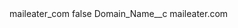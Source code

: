 <?xml version="1.0" encoding="UTF-8"?>
<CustomMetadata xmlns="http://soap.sforce.com/2006/04/metadata" xmlns:xsi="http://www.w3.org/2001/XMLSchema-instance" xmlns:xsd="http://www.w3.org/2001/XMLSchema">
    <label>maileater_com</label>
    <protected>false</protected>
    <values>
        <field>Domain_Name__c</field>
        <value xsi:type="xsd:string">maileater.com</value>
    </values>
</CustomMetadata>
